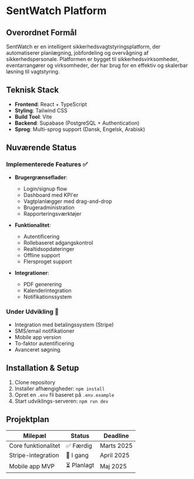 # SentWatch Platform

## Overordnet Formål
SentWatch er en intelligent sikkerhedsvagtstyringsplatform, der automatiserer planlægning, jobfordeling og overvågning af sikkerhedspersonale. Platformen er bygget til sikkerhedsvirksomheder, eventarrangører og virksomheder, der har brug for en effektiv og skalerbar løsning til vagtstyring.

## Teknisk Stack
- **Frontend**: React + TypeScript
- **Styling**: Tailwind CSS
- **Build Tool**: Vite
- **Backend**: Supabase (PostgreSQL + Authentication)
- **Sprog**: Multi-sprog support (Dansk, Engelsk, Arabisk)

## Nuværende Status

### Implementerede Features ✅
- **Brugergrænseflader**:
  - Login/signup flow
  - Dashboard med KPI'er
  - Vagtplanlægger med drag-and-drop
  - Brugeradministration
  - Rapporteringsværktøjer

- **Funktionalitet**:
  - Autentificering
  - Rollebaseret adgangskontrol
  - Realtidsopdateringer
  - Offline support
  - Flersproget support

- **Integrationer**:
  - PDF generering
  - Kalenderintegration
  - Notifikationssystem

### Under Udvikling 🚧
- Integration med betalingssystem (Stripe)
- SMS/email notifikationer
- Mobile app version
- To-faktor autentificering
- Avanceret søgning

## Installation & Setup
1. Clone repository
2. Installer afhængigheder: `npm install`
3. Opret en `.env` fil baseret på `.env.example`
4. Start udviklings-serveren: `npm run dev`

## Projektplan
| Milepæl | Status | Deadline |
|---|---|---|
| Core funktionalitet | ✅ Færdig | Marts 2025 |
| Stripe-integration | 🔄 I gang | April 2025 |
| Mobile app MVP | ⏳ Planlagt | Maj 2025 |
